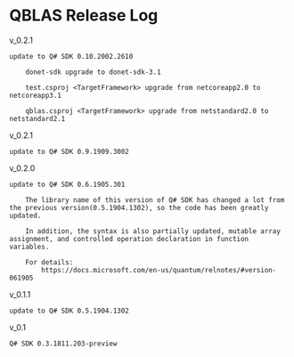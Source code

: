 # QBLAS Release Log

v_0.2.1

	update to Q# SDK 0.10.2002.2610

		donet-sdk upgrade to donet-sdk-3.1

		test.csproj <TargetFramework> upgrade from netcoreapp2.0 to netcoreapp3.1

		qblas.csproj <TargetFramework> upgrade from netstandard2.0 to netstandard2.1


v_0.2.1

	update to Q# SDK 0.9.1909.3002

v_0.2.0

	update to Q# SDK 0.6.1905.301

		The library name of this version of Q# SDK has changed a lot from the previous version(0.5.1904.1302), so the code has been greatly updated.

		In addition, the syntax is also partially updated, mutable array assignment, and controlled operation declaration in function variables.
		
		For details:
			https://docs.microsoft.com/en-us/quantum/relnotes/#version-061905

v_0.1.1

	update to Q# SDK 0.5.1904.1302
	
v_0.1 

	Q# SDK 0.3.1811.203-preview